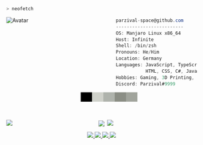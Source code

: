 ```zsh
> neofetch
```

<a href="https://parzival.space">
  <img align="left" src="https://github.com/parzival-space.png" alt="Avatar" width="290"/>
</a>

```csharp
parzival-space@github.com
-------------------------
OS: Manjaro Linux x86_64
Host: Infinite
Shell: /bin/zsh
Pronouns: He/Him
Location: Germany
Languages: JavaScript, TypeScript,
           HTML, CSS, C#, Java, C++
Hobbies: Gaming, 3D Printing, Hardware Hacking
Discord: Parzival#9999
```

<p align="center">
  &nbsp; &nbsp; &nbsp; &nbsp; &nbsp;
  <img
    alt=""
    src="images/2c2d28.png"
    width="30"
    height="25"
  /><img
    alt=""
    src="images/cfd1ca.png"
    width="30"
    height="25"
  /><img
    alt=""
    src="images/afb3ac.png"
    width="30"
    height="25"
  /><img
    alt=""
    src="images/8b8e85.png"
    width="30"
    height="25"
  /><img
    alt=""
    src="images/a1a49c.png"
    width="30"
    height="25"
  />
</p>

</br>

<p align="center">
  <a href="https://github.com/DenverCoder1/github-readme-streak-stats" target="_blank">
     <img
      src="https://github-readme-streak-stats.herokuapp.com?user=parzival-space&theme=dark&hide_border=true&background=00000000&count_private=true&ring=02FAFC&fire=02FAFC&currStreakLabel=02FAFC"
      align="left"
      width="47%"
    />
  </a>
  <a href="https://github.com/anuraghazra/github-readme-stats" target="_blank">
    <img 
      src="https://github-readme-stats.vercel.app/api?username=parzival-space&hide_title=true&hide_border=true&bg_color=00000000&text_color=FFFFFF&title_color=02FAFC"
      align="right"
      width="47%"
    />
  </a>
</p>

<p align="center">
  <a href="https://github.com/ryo-ma/github-profile-trophy">
    <img
      src="https://github-profile-trophy.vercel.app/?username=parzival-space&no-bg=true&no-frame=true&margin-h=15&color=02FAFC&theme=darkhub"
      align="center"
    />
  </a>
</p>

<p align="center">
  <a href="https://ubuntu.com/" target="_blank">
    <img src="https://img.shields.io/badge/Ubuntu-E95420?style=for-the-badge&logo=ubuntu&logoColor=white">
  </a>
  <a href="https://manjaro.org/" target="_blank">
    <img src="https://img.shields.io/badge/Manjaro-35BF5C?style=for-the-badge&logo=Manjaro&logoColor=white">
  </a>
  <a href="https://www.microsoft.com/de-de/windows" target="_blank">
    <img src="https://img.shields.io/badge/Windows-0078D6?logo=windows&logoColor=fff&style=for-the-badge">
  </a>
  <a href="https://www.android.com/" target="_blank">
    <img src="https://img.shields.io/badge/Android-3DDC84?logo=android&logoColor=fff&style=for-the-badge">
  </a>
</p>
